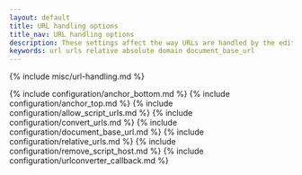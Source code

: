 ```yaml
---
layout: default
title: URL handling options
title_nav: URL handling options
description: These settings affect the way URLs are handled by the editor.
keywords: url urls relative absolute domain document_base_url
---
```


{% include misc/url-handling.md %}

{% include configuration/anchor_bottom.md %}
{% include configuration/anchor_top.md %}
{% include configuration/allow_script_urls.md %}
{% include configuration/convert_urls.md %}
{% include configuration/document_base_url.md %}
{% include configuration/relative_urls.md %}
{% include configuration/remove_script_host.md %}
{% include configuration/urlconverter_callback.md %}
